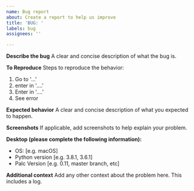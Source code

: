 ```yaml
---
name: Bug report
about: Create a report to help us improve
title: 'BUG: '
labels: bug
assignees: ''

---
```


**Describe the bug**
A clear and concise description of what the bug is.

**To Reproduce**
Steps to reproduce the behavior:
1. Go to '...'
2. enter in '....'
3. Enter in  '....'
4. See error

**Expected behavior**
A clear and concise description of what you expected to happen.

**Screenshots**
If applicable, add screenshots to help explain your problem.

**Desktop (please complete the following information):**
 - OS: [e.g. macOS]
 - Python version [e.g. 3.8.1, 3.6.1]
 - Palc Version [e.g. 0.11, master branch, etc]

**Additional context**
Add any other context about the problem here. This includes a log.
